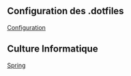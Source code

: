 

## Configuration des .dotfiles

[Configuration](Configuration)

## Culture Informatique

[Spring](Spring)

